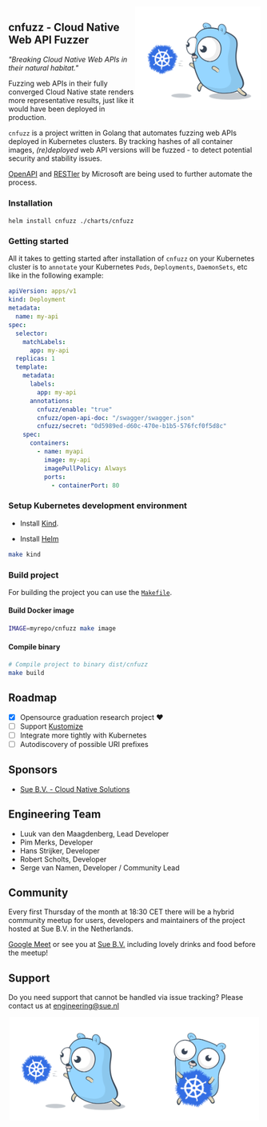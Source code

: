 <img align="right" width="250px" src="images/gopher-throw.png">

## cnfuzz - Cloud Native Web API Fuzzer

_"Breaking Cloud Native Web APIs in their natural habitat."_

Fuzzing web APIs in their fully converged Cloud Native state renders more representative results, just like it would have been deployed in production.

`cnfuzz` is a project written in Golang that automates fuzzing web APIs deployed in Kubernetes clusters. By tracking hashes of all container images, _(re)deployed_ web API versions will be fuzzed - to detect potential security and stability issues.

[OpenAPI](https://www.openapis.org/) and [RESTler](https://github.com/microsoft/restler-fuzzer) by Microsoft are being used to further automate the process.

### Installation

`helm install cnfuzz ./charts/cnfuzz`

### Getting started

All it takes to getting started after installation of `cnfuzz` on your Kubernetes cluster is to `annotate` your Kubernetes `Pods`, `Deployments`, `DaemonSets`, etc like in the following example:

```yaml
apiVersion: apps/v1
kind: Deployment
metadata:
  name: my-api
spec:
  selector:
    matchLabels:
      app: my-api
  replicas: 1
  template:
    metadata:
      labels:
        app: my-api
      annotations:
        cnfuzz/enable: "true"
        cnfuzz/open-api-doc: "/swagger/swagger.json"
        cnfuzz/secret: "0d5989ed-d60c-470e-b1b5-576fcf0f5d8c"
    spec:
      containers:
        - name: myapi
          image: my-api
          imagePullPolicy: Always
          ports:
            - containerPort: 80
```


### Setup Kubernetes development environment

- Install [Kind](https://kind.sigs.k8s.io/).

- Install [Helm](https://helm.sh/docs/intro/install/)

```sh
make kind
```


### Build project

For building the project you can use the [`Makefile`](./Makefile).

#### Build Docker image

```sh
IMAGE=myrepo/cnfuzz make image
```
#### Compile binary

```sh
# Compile project to binary dist/cnfuzz
make build
```

## Roadmap

- [x] Opensource graduation research project ❤️
- [ ] Support [Kustomize](https://kubernetes.io/docs/tasks/manage-kubernetes-objects/kustomization/)
- [ ] Integrate more tightly with Kubernetes
- [ ] Autodiscovery of possible URI prefixes

## Sponsors

- [Sue B.V. - Cloud Native Solutions](https://sue.nl/)

## Engineering Team

- Luuk van den Maagdenberg, Lead Developer
- Pim Merks, Developer
- Hans Strijker, Developer
- Robert Scholts, Developer
- Serge van Namen, Developer / Community Lead

## Community

Every first Thursday of the month at 18:30 CET there will be a hybrid community meetup for users, developers and maintainers of the project hosted at Sue B.V. in the Netherlands.

[Google Meet](https://meet.google.com/zom-asij-qkq) or see you at [Sue B.V.](https://g.page/SueBV?share) including lovely drinks and food before the meetup!

## Support

Do you need support that cannot be handled via issue tracking? Please contact us at <engineering@sue.nl>

<div align="center">
<img src="images/gopher-throw.png" width="250px" /><img src="images/gopher-hold.png" width="250px" />
</div>
